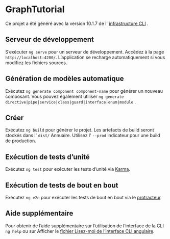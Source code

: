 # <a name="graphtutorial"></a>GraphTutorial

Ce projet a été généré avec la version 10.1.7 de l' [infrastructure CLI](https://github.com/angular/angular-cli) .

## <a name="development-server"></a>Serveur de développement

S’exécuter `ng serve` pour un serveur de développement. Accédez à la page `http://localhost:4200/`. L’application se recharge automatiquement si vous modifiez les fichiers sources.

## <a name="code-scaffolding"></a>Génération de modèles automatique

Exécutez `ng generate component component-name` pour générer un nouveau composant. Vous pouvez également utiliser `ng generate directive|pipe|service|class|guard|interface|enum|module` .

## <a name="build"></a>Créer

Exécutez `ng build` pour générer le projet. Les artefacts de build seront stockés dans l' `dist/` Annuaire. Utilisez l' `--prod` indicateur pour une build de production.

## <a name="running-unit-tests"></a>Exécution de tests d’unité

Exécutez `ng test` pour exécuter les tests d’unité via [Karma](https://karma-runner.github.io).

## <a name="running-end-to-end-tests"></a>Exécution de tests de bout en bout

Exécutez `ng e2e` pour exécuter les tests de bout en bout via le [protracteur](http://www.protractortest.org/).

## <a name="further-help"></a>Aide supplémentaire

Pour obtenir de l’aide supplémentaire sur l’utilisation de l’interface de la CLI `ng help` ou sur Afficher le [fichier Lisez-moi de l’interface CLI angulaire](https://github.com/angular/angular-cli/blob/master/README.md).
